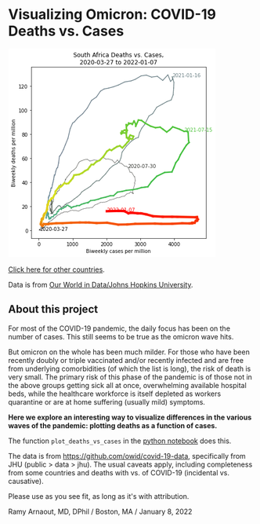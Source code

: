 # Visualizing Omicron: COVID-19 Deaths vs. Cases

![](south_africa_010822.png)

<a href="https://github.com/rarnaout/Covidcycles/blob/main/covid_deaths_vs_cases.ipynb">Click here for other countries</a>.

Data is from <a href="https://github.com/owid/covid-19-data">Our World in Data/Johns Hopkins University</a>.

## About this project

For most of the COVID-19 pandemic, the daily focus has been on the number of cases. This still seems to be true as the omicron wave hits.

But omicron on the whole has been much milder. For those who have been recently doubly or triple vaccinated and/or recently infected and are free from underlying comorbidities (of which the list is long), the risk of death is very small. The primary risk of this phase of the pandemic is of those not in the above groups getting sick all at once, overwhelming available hospital beds, while the healthcare workforce is itself depleted as workers quarantine or are at home suffering (usually mild) symptoms.

**Here we explore an interesting way to visualize differences in the various waves of the pandemic: plotting deaths as a function of cases.**

The function `plot_deaths_vs_cases` in the <a href="https://github.com/rarnaout/Covidcycles/blob/main/covid_deaths_vs_cases.ipynb">python notebook</a> does this.

The data is from https://github.com/owid/covid-19-data, specifically from JHU (public > data > jhu). The usual caveats apply, including completeness from some countries and deaths with vs. of COVID-19 (incidental vs. causative).

Please use as you see fit, as long as it's with attribution.

Ramy Arnaout, MD, DPhil / Boston, MA / January 8, 2022

